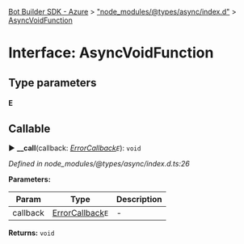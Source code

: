[Bot Builder SDK - Azure](../README.md) > ["node_modules/@types/async/index.d"](../modules/_node_modules__types_async_index_d_.md) > [AsyncVoidFunction](../interfaces/_node_modules__types_async_index_d_.asyncvoidfunction.md)



# Interface: AsyncVoidFunction

## Type parameters
#### E 
## Callable
► **__call**(callback: *[ErrorCallback](_node_modules__types_async_index_d_.errorcallback.md)`E`*): `void`



*Defined in node_modules/@types/async/index.d.ts:26*



**Parameters:**

| Param | Type | Description |
| ------ | ------ | ------ |
| callback | [ErrorCallback](_node_modules__types_async_index_d_.errorcallback.md)`E`   |  - |





**Returns:** `void`






